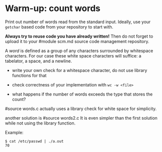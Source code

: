 # Warm-up: count words

Print out number of words read from the standard input.  Ideally, use your
`getchar` based code from your repository to start with.

**Always try to reuse code you have already written!**  Then do not forget to
upload it to your
#module scm.md source code management repository.

A *word* is defined as a group of any characters surrounded by whitespace
characters.  For our case these white space characters will suffice: a
tabelator, a space, and a newline.

- write your own check for a whitespace character, do not use library functions
  for that

- check correctness of your implementation with `wc -w <file>`

- what happens if the number of words exceeds the type that stores the count?

#source words.c
actually uses a library check for white space for simplicity.

another solution is #source words2.c
It is even simpler than the first solution while not using the library function.

Example:

```
$ cat /etc/passwd | ./a.out
70
```
